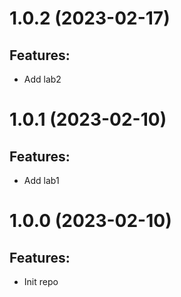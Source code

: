 # 1.0.2 (2023-02-17)
## Features: 
* Add lab2

# 1.0.1 (2023-02-10)
## Features: 
* Add lab1

# 1.0.0 (2023-02-10)
## Features: 
* Init repo
